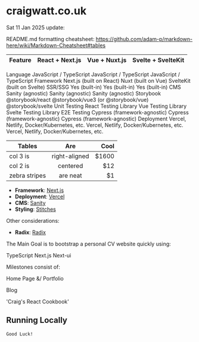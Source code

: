 # craigwatt.co.uk

Sat 11 Jan 2025 update:

README.md formatting cheatsheet: https://github.com/adam-p/markdown-here/wiki/Markdown-Cheatsheet#tables

| Feature	| React + Next.js	| Vue + Nuxt.js	| Svelte + SvelteKit |
| ------------- |:-------------:| :-----:| -----:|
Language	JavaScript / TypeScript	JavaScript / TypeScript	JavaScript / TypeScript
Framework	Next.js (built on React)	Nuxt (built on Vue)	SvelteKit (built on Svelte)
SSR/SSG	Yes (built-in)	Yes (built-in)	Yes (built-in)
CMS	Sanity (agnostic)	Sanity (agnostic)	Sanity (agnostic)
Storybook	@storybook/react	@storybook/vue3 (or @storybook/vue)	@storybook/svelte
Unit Testing	React Testing Library	Vue Testing Library	Svelte Testing Library
E2E Testing	Cypress (framework-agnostic)	Cypress (framework-agnostic)	Cypress (framework-agnostic)
Deployment	Vercel, Netlify, Docker/Kubernetes, etc.	Vercel, Netlify, Docker/Kubernetes, etc.	Vercel, Netlify, Docker/Kubernetes, etc.

| Tables        | Are           | Cool  |
| ------------- |:-------------:| -----:|
| col 3 is      | right-aligned | $1600 |
| col 2 is      | centered      |   $12 |
| zebra stripes | are neat      |    $1 |

- **Framework**: [Next.js](https://nextjs.org/)
- **Deployment**: [Vercel](https://vercel.com)
- **CMS**: [Sanity](https://www.sanity.io/)
- **Styling**: [Stitches](https://stitches.dev/)

Other considerations:
- **Radix**: [Radix](https://www.radix-ui.com/)


The Main Goal is to bootstrap a personal CV website quickly using:

TypeScript
Next.js
Next-ui

Milestones consist of:

Home Page &/ Portfolio

Blog

'Craig's React Cookbook'

## Running Locally

```
Good Luck!

```
